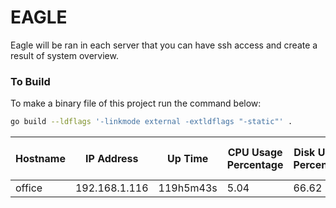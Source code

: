 # EAGLE

Eagle will be ran in each server that you can have ssh access and create a
result of system overview.

### To Build

To make a binary file of this project run the command below:

```bash
go build --ldflags '-linkmode external -extldflags "-static"' .
```

| Hostname | IP Address    | Up Time   | CPU Usage Percentage | Disk Usage Percentage | Memory Usage Percentage | Load Average 1 | Load Average 5 | Load average 15 |
| -------- | ------------- | --------- | -------------------- | --------------------- | ----------------------- | -------------- | -------------- | --------------- |
| office   | 192.168.1.116 | 119h5m43s | 5.04                 | 66.62                 | 15.5G                   | 0.85           | 0.69           | 0.81            |
